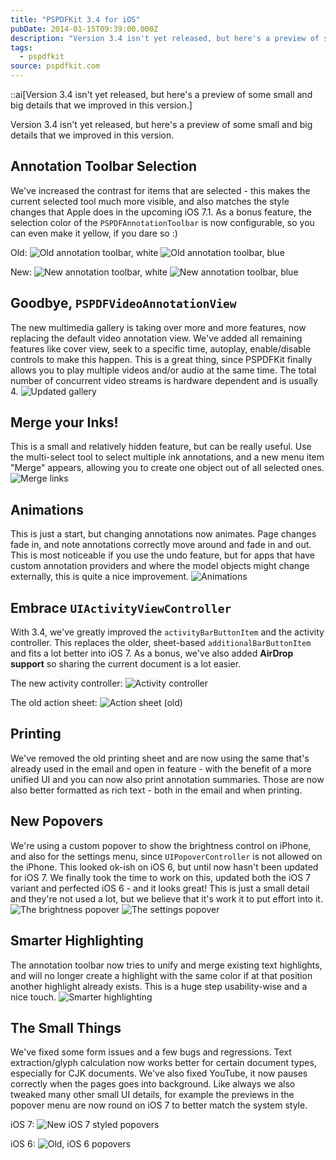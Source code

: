 ```yaml
---
title: "PSPDFKit 3.4 for iOS"
pubDate: 2014-01-15T09:39:00.000Z
description: "Version 3.4 isn't yet released, but here's a preview of some small and big details that we improved in this version."
tags:
  - pspdfkit
source: pspdfkit.com
---
```


::ai[Version 3.4 isn't yet released, but here's a preview of some small and big details that we improved in this version.]

Version 3.4 isn't yet released, but here's a preview of some small and big details that we improved in this version.

## Annotation Toolbar Selection
We've increased the contrast for items that are selected - this makes the current selected tool much more visible, and also matches the style changes that Apple does in the upcoming iOS 7.1. As a bonus feature, the selection color of the `PSPDFAnnotationToolbar` is now configurable, so you can even make it yellow, if you dare so :)

Old:
![Old annotation toolbar, white](/assets/img/pspdfkit/2014/pspdfkit-3-4/annotationbar-old1.png)
![Old annotation toolbar, blue](/assets/img/pspdfkit/2014/pspdfkit-3-4/annotationbar-old2.png)

New:
![New annotation toolbar, white](/assets/img/pspdfkit/2014/pspdfkit-3-4/annotationbar-new1.png)
![New annotation toolbar, blue](/assets/img/pspdfkit/2014/pspdfkit-3-4/annotationbar-new2.png)

## Goodbye, `PSPDFVideoAnnotationView`
The new multimedia gallery is taking over more and more features, now replacing the default video annotation view. We've added all remaining features like cover view, seek to a specific time, autoplay, enable/disable controls to make this happen. This is a great thing, since PSPDFKit finally allows you to play multiple videos and/or audio at the same time. The total number of concurrent video streams is hardware dependent and is usually 4.
![Updated gallery](/assets/img/pspdfkit/2014/pspdfkit-3-4/gallery.gif)

## Merge your Inks!
This is a small and relatively hidden feature, but can be really useful. Use the multi-select tool to select multiple ink annotations, and a new menu item "Merge" appears, allowing you to create one object out of all selected ones.
![Merge links](/assets/img/pspdfkit/2014/pspdfkit-3-4/merge-links.gif)

## Animations
This is just a start, but changing annotations now animates. Page changes fade in, and note annotations correctly move around and fade in and out. This is most noticeable if you use the undo feature, but for apps that have custom annotation providers and where the model objects might change externally, this is quite a nice improvement.
![Animations](/assets/img/pspdfkit/2014/pspdfkit-3-4/animations.gif)

## Embrace `UIActivityViewController`
With 3.4, we've greatly improved the `activityBarButtonItem` and the activity controller. This replaces the older, sheet-based `additionalBarButtonItem` and fits a lot better into iOS 7. As a bonus, we've also added **AirDrop support** so sharing the current document is a lot easier.

The new activity controller:
![Activity controller](/assets/img/pspdfkit/2014/pspdfkit-3-4/activity-controller.png)

The old action sheet:
![Action sheet (old)](/assets/img/pspdfkit/2014/pspdfkit-3-4/action-sheet.png)

## Printing
We've removed the old printing sheet and are now using the same that's already used in the email and open in feature - with the benefit of a more unified UI and you can now also print annotation summaries. Those are now also better formatted as rich text - both in the email and when printing.

## New Popovers
We're using a custom popover to show the brightness control on iPhone, and also for the settings menu, since `UIPopoverController` is not allowed on the iPhone. This looked ok-ish on iOS 6, but until now hasn't been updated for iOS 7. We finally took the time to work on this, updated both the iOS 7 variant and perfected iOS 6 - and it looks great! This is just a small detail and they're not used a lot, but we believe that it's work it to put effort into it.
![The brightness popover](/assets/img/pspdfkit/2014/pspdfkit-3-4/popover-brightness.png)
![The settings popover](/assets/img/pspdfkit/2014/pspdfkit-3-4/popover-settings.png)

## Smarter Highlighting
The annotation toolbar now tries to unify and merge existing text highlights, and will no longer create a highlight with the same color if at that position another highlight already exists. This is a huge step usability-wise and a nice touch.
![Smarter highlighting](/assets/img/pspdfkit/2014/pspdfkit-3-4/smarter-highlighting.gif)

## The Small Things
We've fixed some form issues and a few bugs and regressions. Text extraction/glyph calculation now works better for certain document types, especially for CJK documents. We've also fixed YouTube, it now pauses correctly when the pages goes into background. Like always we also tweaked many other small UI details, for example the previews in the popover menu are now round on iOS 7 to better match the system style.

iOS 7:
![New iOS 7 styled popovers](/assets/img/pspdfkit/2014/pspdfkit-3-4/popover-ios7.png)

iOS 6:
![Old, iOS 6 popovers](/assets/img/pspdfkit/2014/pspdfkit-3-4/popover-ios6.png)
